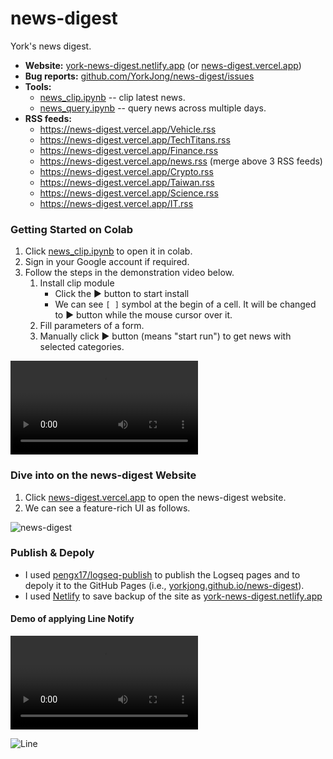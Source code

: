 # news-digest
 York's news digest.

- **Website:** [york-news-digest.netlify.app](https://york-news-digest.netlify.app) (or [news-digest.vercel.app](https://news-digest.vercel.app))
- **Bug reports:** [github.com/YorkJong/news-digest/issues](https://github.com/YorkJong/news-digest/issues)
- **Tools:**
  - [news_clip.ipynb](https://colab.research.google.com/github/YorkJong/news-digest/blob/main/notebooks/news_clip.ipynb) -- clip latest news.
  - [news_query.ipynb](https://colab.research.google.com/github/YorkJong/news-digest/blob/main/notebooks/news_query.ipynb) -- query news across multiple days.
- **RSS feeds:**
  - https://news-digest.vercel.app/Vehicle.rss
  - https://news-digest.vercel.app/TechTitans.rss
  - https://news-digest.vercel.app/Finance.rss
  - https://news-digest.vercel.app/news.rss (merge above 3 RSS feeds)
  - https://news-digest.vercel.app/Crypto.rss
  - https://news-digest.vercel.app/Taiwan.rss
  - https://news-digest.vercel.app/Science.rss
  - https://news-digest.vercel.app/IT.rss

### Getting Started on Colab

1. Click [news_clip.ipynb](https://colab.research.google.com/github/YorkJong/news-digest/blob/main/notebooks/news_clip.ipynb) to open it in colab.
2. Sign in your Google account if required.
3. Follow the steps in the demonstration video below.
   1. Install clip module
      * Click the ► button to start install
      * We can see `[ ]` symbol at the begin of a cell. It will be changed to ► button while the mouse cursor over it.
   2. Fill parameters of a form.
   3. Manually click ► button (means "start run") to get news with selected categories.

<video src="https://user-images.githubusercontent.com/11453572/227774236-4a16750e-afb3-411e-80cc-a9b079113a78.mov" controls="controls" style="max-width: 730px;">
</video>

### Dive into on the news-digest Website

1. Click [news-digest.vercel.app](https://news-digest.vercel.app) to open the news-digest website.
2. We can see a feature-rich UI as follows.

![news-digest](https://user-images.githubusercontent.com/11453572/226693810-07bed2e9-d4d4-4ffd-b29a-dc5c7f2851f5.jpg)

### Publish & Depoly

- I used [pengx17/logseq-publish](https://github.com/pengx17/logseq-publish) to publish the Logseq pages and to depoly it to the GitHub Pages (i.e., [yorkjong.github.io/news-digest](https://yorkjong.github.io/news-digest)).
- I used [Netlify](https://netlify.app) to save backup of the site as [york-news-digest.netlify.app](https://york-news-digest.netlify.app)

#### Demo of applying Line Notify

<video src="https://user-images.githubusercontent.com/11453572/227774419-fe4c7e47-b10a-4c9d-9efa-267997ebb641.mov" controls="controls" style="max-width: 730px;">
</video>

![Line](https://user-images.githubusercontent.com/11453572/227774718-11c5cd26-b896-4c77-935c-7af1ff04ed96.jpg)
